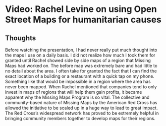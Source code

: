 # Video: Rachel Levine on using Open Street Maps for humanitarian causes

## Thoughts

Before watching the presentation, I had never really put much thought into the maps I use on a daily basis. I did not realize how much I took them for granted until Rachel showed side by side maps of a region that Missing Maps had worked on. The before map was extremely bare and had little to no detail about the area. I often take for granted the fact that I can find the exact location of a building or a restaurant with a quick tap on my phone. Something like that would be impossible in a region where the area has never been mapped. When Rachel mentioned that companies tend to only invest in maps of regions that will help them gain profits, it became apparent why the Missing Maps Program is so vital. The collective and community-based nature of Missing Maps by the American Red Cross has allowed the initiative to be scaled up in a huge way to lead to great impact. The Red Cross’s widespread network has proved to be extremely helpful in bringing community members together to develop maps for their regions.
